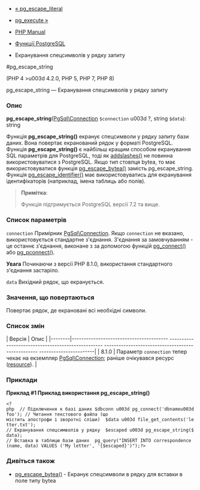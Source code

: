 - [« pg_escape_literal](function.pg-escape-literal.md)
- [pg_execute »](function.pg-execute.md)

- [PHP Manual](index.md)
- [Функції PostgreSQL](ref.pgsql.md)
- Екранування спецсимволів у рядку запиту

#pg_escape_string

(PHP 4 \>u003d 4.2.0, PHP 5, PHP 7, PHP 8)

pg_escape_string — Екранування спецсимволів у рядку запиту

### Опис

**pg_escape_string**([PgSql\Connection](class.pgsql-connection.md)
`$connection` u003d ?, string `$data`): string

Функція **pg_escape_string()** екранує спецсимволи у рядку запиту
бази даних. Вона повертає екранований рядок у форматі
PostgreSQL. Функція **pg_escape_string()** є найбільш
кращим способом екранування SQL параметрів для PostgreSQL,
тоді як [addslashes()](function.addslashes.md) не повинна
використовуватися з PostgreSQL. Якщо тип стовпця bytea, то має
використовуватися функція
[pg_escape_bytea()](function.pg-escape-bytea.md) замість
pg_escape_string. Функція
[pg_escape_identifier()](function.pg-escape-identifier.md) має
використовуватись для екранування ідентифікаторів (наприклад, імена таблиць
або полів).

> **Примітка**:
>
> Функція підтримується PostgreSQL версії 7.2 та вище.

### Список параметрів

`connection`
Примірник [PgSql\Connection](class.pgsql-connection.md). Якщо
`connection` не вказано, використовується стандартне з'єднання.
З'єднання за замовчуванням - це останнє з'єднання, виконане з
за допомогою функцій [pg_connect()](function.pg-connect.md) або
[pg_pconnect()](function.pg-pconnect.md).

**Увага**
Починаючи з версії PHP 8.1.0, використання стандартного з'єднання
застаріло.

`data`
Вихідний рядок, що екранується.

### Значення, що повертаються

Повертає рядок, де екрановані всі необхідні символи.

### Список змін

| Версія | Опис |
|--------|---------------------------------------- -------------------------------------------------- -------------------------------------------------- -----------------------|
| 8.1.0 | Параметр `connection` тепер чекає на екземпляр [PgSql\Connection](class.pgsql-connection.md); раніше очікувався ресурс ([resource](language.types.resource.md)). |

### Приклади

**Приклад #1 Приклад використання **pg_escape_string()****

`<?php  // Підключення к базі даних $dbconn u003d pg_connect('dbnameu003dfoo'); // Читання текстового файла (що містить апострофи і зворотні сліши)  $data u003d file_get_contents('letter.txt'); // Екранування спецсимволів у рядку  $escaped u003d pg_escape_string($data); // Вставка в таблицю бази даних  pg_query("INSERT INTO correspondence (name, data) VALUES ('My letter', '{$escaped}')");?> `

### Дивіться також

- [pg_escape_bytea()](function.pg-escape-bytea.md) - Екранує
спецсимволи в рядку для вставки в поле типу bytea
